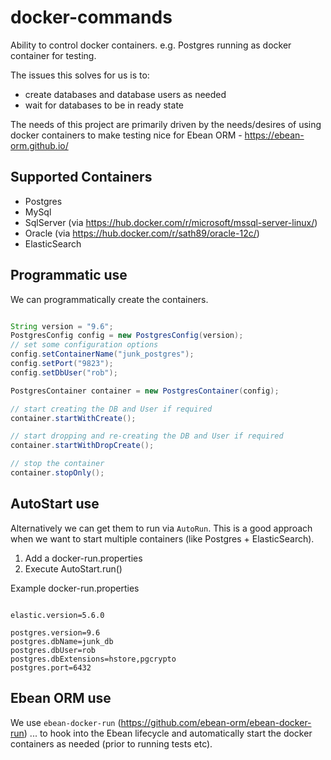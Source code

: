 # docker-commands
Ability to control docker containers. e.g. Postgres running as docker container for testing.

The issues this solves for us is to:
- create databases and database users as needed
- wait for databases to be in ready state 


The needs of this project are primarily driven by the needs/desires of using docker
containers to make testing nice for Ebean ORM - https://ebean-orm.github.io/


## Supported Containers

- Postgres 
- MySql 
- SqlServer (via https://hub.docker.com/r/microsoft/mssql-server-linux/)
- Oracle (via https://hub.docker.com/r/sath89/oracle-12c/)
- ElasticSearch 




## Programmatic use
We can programmatically create the containers.
```java

String version = "9.6";
PostgresConfig config = new PostgresConfig(version);
// set some configuration options
config.setContainerName("junk_postgres");
config.setPort("9823");
config.setDbUser("rob");

PostgresContainer container = new PostgresContainer(config);

// start creating the DB and User if required
container.startWithCreate();

// start dropping and re-creating the DB and User if required
container.startWithDropCreate();

// stop the container
container.stopOnly();
```


## AutoStart use
Alternatively we can get them to run via `AutoRun`. This is a good approach
when we want to start multiple containers (like Postgres + ElasticSearch).

1. Add a docker-run.properties 
2. Execute AutoStart.run()

Example docker-run.properties

```properties

elastic.version=5.6.0

postgres.version=9.6
postgres.dbName=junk_db
postgres.dbUser=rob
postgres.dbExtensions=hstore,pgcrypto
postgres.port=6432

```

## Ebean ORM use

We use `ebean-docker-run` (https://github.com/ebean-orm/ebean-docker-run) ... to hook into the
Ebean lifecycle and automatically start the docker containers as needed (prior to running tests etc).

